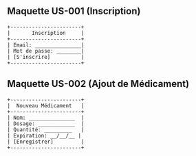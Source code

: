 ## Maquette US-001 (Inscription)

```plaintext
+-----------------------+
|       Inscription     |
+-----------------------+
| Email: _______________|
| Mot de passe: ________|
| [S'inscrire]          |
+-----------------------+
```

## Maquette US-002 (Ajout de Médicament)

```plaintext
+-----------------------+
|  Nouveau Médicament   |
+-----------------------+
| Nom: _______________  |
| Dosage: ____________  |
| Quantité: _________   |
| Expiration: __/__/__ |
| [Enregistrer]         |
+-----------------------+
```
